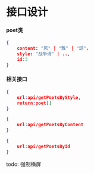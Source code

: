 # 接口设计

#### poet类

```json
{
    content: "风" | "雅" | "颂"，
    style: "战争诗" | ..,
    id:3
}
```

#### 相关接口

```json
{
    url:api/getPoetsByStyle,
    return:poet[]
} 
```

```json
{
    url:api/getPoetsByContent
}
```

```json
{
    url:api/getPoetsById
}
```

todo:
强制横屏